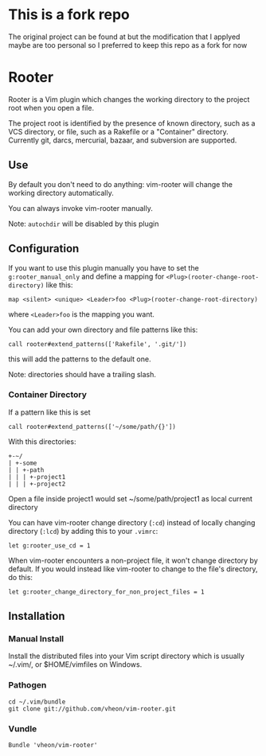 # This is a fork repo
The original project can be found at [](github.com/airblade/vim-rooter) but the
modification that I applyed maybe are too personal so I preferred to keep this
repo as a fork for now

# Rooter

Rooter is a Vim plugin which changes the working directory to the project root
when you open a file.

The project root is identified by the presence of known directory, such as a VCS
directory, or file, such as a Rakefile or a "Container" directory.  Currently
git, darcs, mercurial, bazaar, and subversion are supported.


## Use

By default you don't need to do anything: vim-rooter will change the working
directory automatically.

You can always invoke vim-rooter manually.

Note: `autochdir` will be disabled by this plugin


## Configuration

If you want to use this plugin manually you have to set the `g:rooter_manual_only` and define a mapping for `<Plug>(rooter-change-root-directory)` like this:

    map <silent> <unique> <Leader>foo <Plug>(rooter-change-root-directory)

where `<Leader>foo` is the mapping you want.

You can add your own directory and file patterns like this:

    call rooter#extend_patterns(['Rakefile', '.git/'])

this will add the patterns to the default one.

Note: directories should have a trailing slash.

### Container Directory

If a pattern like this is set

    call rooter#extend_patterns(['~/some/path/{}'])

With this directories:

```
+-~/
| +-some
| | +-path
| | | +-project1
| | | +-project2
```

Open a file inside project1 would set ~/some/path/project1 as local current
directory

You can have vim-rooter change directory (`:cd`) instead of
locally changing directory (`:lcd`) by adding this to your `.vimrc`:

    let g:rooter_use_cd = 1

When vim-rooter encounters a non-project file, it won't change directory by default.
If you would instead like vim-rooter to change to the file's directory, do this:

    let g:rooter_change_directory_for_non_project_files = 1


## Installation

### Manual Install
Install the distributed files into your Vim script directory which is usually
~/.vim/, or $HOME/vimfiles on Windows.

### Pathogen
```
cd ~/.vim/bundle
git clone git://github.com/vheon/vim-rooter.git
```

### Vundle
```
Bundle 'vheon/vim-rooter'
```
